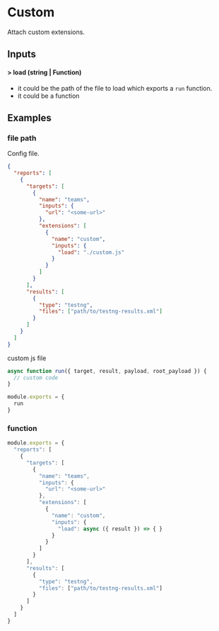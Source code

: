 # Custom

Attach custom extensions.

## Inputs

#### > load (string | Function)

- it could be the path of the file to load which exports a `run` function.
- it could be a function

## Examples

### file path

Config file.

```json {5-11}
{
  "reports": [
    {
      "targets": [
        {
          "name": "teams",
          "inputs": {
            "url": "<some-url>"
          },
          "extensions": [
            {
              "name": "custom",
              "inputs": {
                "load": "./custom.js"
              }
            }
          ]
        }
      ],
      "results": [
        {
          "type": "testng",
          "files": ["path/to/testng-results.xml"]
        }
      ]
    }
  ]
}
```

custom js file

```js
async function run({ target, result, payload, root_payload }) {
  // custom code
}

module.exports = {
  run
}
```

### function

```js
module.exports = {
  "reports": [
    {
      "targets": [
        {
          "name": "teams",
          "inputs": {
            "url": "<some-url>"
          },
          "extensions": [
            {
              "name": "custom",
              "inputs": {
                "load": async ({ result }) => { }
              }
            }
          ]
        }
      ],
      "results": [
        {
          "type": "testng",
          "files": ["path/to/testng-results.xml"]
        }
      ]
    }
  ]
}
```